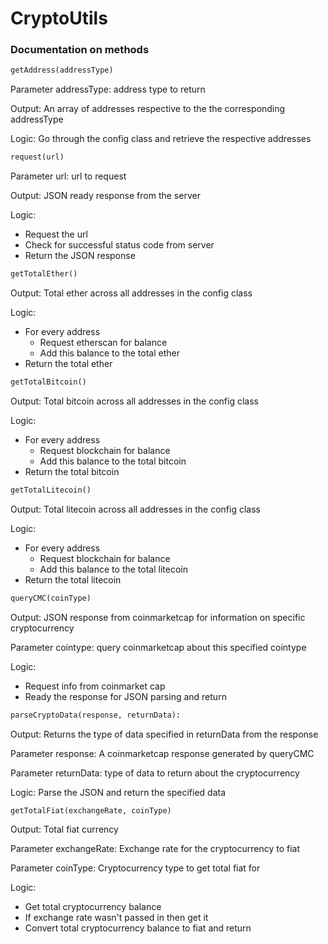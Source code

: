 # CryptoUtils

### Documentation on methods

```python
getAddress(addressType)
```
Parameter addressType: address type to return

Output: An array of addresses respective to the the corresponding addressType

Logic: Go through the config class and retrieve the respective addresses


```python
request(url)
```
Parameter url: url to request

Output: JSON ready response from the server

Logic:
* Request the url
* Check for successful status code from server
* Return the JSON response

```python
getTotalEther()
```

Output: Total ether across all addresses in the config class

Logic:
* For every address
  * Request etherscan for balance
  * Add this balance to the total ether
* Return the total ether

```python
getTotalBitcoin()
```

Output: Total bitcoin across all addresses in the config class

Logic:
* For every address
  * Request blockchain for balance
  * Add this balance to the total bitcoin
* Return the total bitcoin

```python
getTotalLitecoin()
```

Output: Total litecoin across all addresses in the config class

Logic:
* For every address
  * Request blockchain for balance
  * Add this balance to the total litecoin
* Return the total litecoin

```python
queryCMC(coinType)
```

Output: JSON response from coinmarketcap for information on specific cryptocurrency

Parameter cointype: query coinmarketcap about this specified cointype

Logic:
* Request info from coinmarket cap
* Ready the response for JSON parsing and return

``` python
parseCryptoData(response, returnData):
```

Output: Returns the type of data specified in returnData from the response

Parameter response: A coinmarketcap response generated by queryCMC

Parameter returnData: type of data to return about the cryptocurrency

Logic: Parse the JSON and return the specified data

```python
getTotalFiat(exchangeRate, coinType)
```

Output: Total fiat currency

Parameter exchangeRate: Exchange rate for the cryptocurrency to fiat

Parameter coinType: Cryptocurrency type to get total fiat for

Logic:
* Get total cryptocurrency balance
* If exchange rate wasn't passed in then get it
* Convert total cryptocurrency balance to fiat and return
